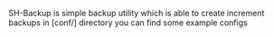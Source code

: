 SH-Backup is simple backup utility which is able to create increment backups
in [conf/] directory you can find some example configs
